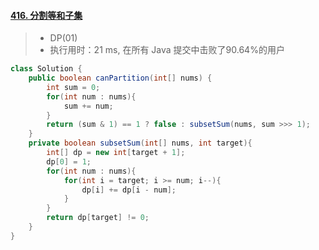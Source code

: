 #### [416. 分割等和子集](https://leetcode-cn.com/problems/partition-equal-subset-sum/)

> - DP(01)
> - 执行用时：21 ms, 在所有 Java 提交中击败了90.64%的用户

```java
class Solution {
    public boolean canPartition(int[] nums) {
        int sum = 0;
        for(int num : nums){
            sum += num;
        }
        return (sum & 1) == 1 ? false : subsetSum(nums, sum >>> 1);
    }
    private boolean subsetSum(int[] nums, int target){
        int[] dp = new int[target + 1];
        dp[0] = 1;
        for(int num : nums){
            for(int i = target; i >= num; i--){
                dp[i] += dp[i - num];
            }
        }
        return dp[target] != 0;
    }
}
```


